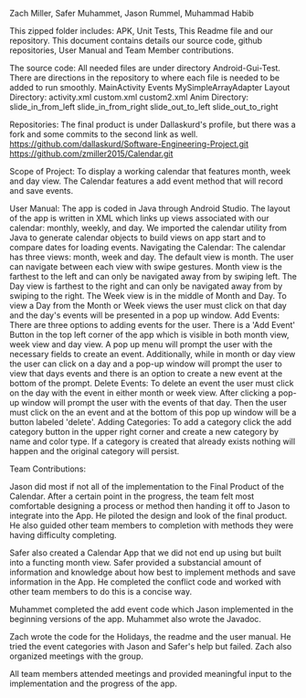 Zach Miller, Safer Muhammet, Jason Rummel, Muhammad Habib

This zipped folder includes: APK, Unit Tests, This Readme file and our repository.
This document contains details our source code, github repositories, User Manual and Team Member contributions.


The source code:
All needed files are under directory Android-Gui-Test. There are directions in the repository to where each file is needed to be added to run smoothly.
	MainActivity
	Events
	MySimpleArrayAdapter
	Layout Directory:
		activity.xml
		custom.xml
		custom2.xml
	Anim Directory:
		slide_in_from_left
		slide_in_from_right
		slide_out_to_left
		slide_out_to_right


	
Repositories:
The final product is under Dallaskurd's profile, but there was a fork and some commits to the second link as well.
https://github.com/dallaskurd/Software-Engineering-Project.git
https://github.com/zmiller2015/Calendar.git



Scope of Project:
	To display a working calendar that features month, week and day view. The Calendar features a add event method that will record and save events.

User Manual:
	The app is coded in Java through Android Studio. The layout of the app is written in XML which links up views associated with our calendar: monthly, weekly, and day. We imported the calendar utility from Java to generate calendar objects to build views on app start and to compare dates for loading events. 
Navigating the Calendar:
	The calendar has three views: month, week and day. The default view is month. The user can navigate between each view with swipe gestures. Month view is the farthest to the left and can only be navigated away from by swiping left. The Day view is farthest to the right and can only be navigated away from by swiping to the right. The Week view is in the middle of Month and Day. To view a Day from the Month or Week views the user must click on that day and the day's events will be presented in a pop up window. 
Add Events:
	There are three options to adding events for the user. There is a 'Add Event' Button in the top left corner of the app which is visible in both month view, week view and day view. A pop up menu will prompt the user with the necessary fields to create an event. Additionally, while in month or day view the user can click on a day and a pop-up window will prompt the user to view that days events and there is an option to create a new event at the bottom of the prompt.
Delete Events:
	To delete an event the user must click on the day with the event in either month or week view. After clicking a pop-up window will prompt the user with the events of that day. Then the user must click on the an event and at the bottom of this pop up window will be a button labeled 'delete'.
Adding Categories:
	To add a category click the add category button in the upper right corner and create a new category by name and color type. If a category is created that already exists nothing will happen and the original category will persist.

Team Contributions:

Jason did most if not all of the implementation to the Final Product of the Calendar. After a certain point in the progress, the team felt most comfortable designing a process or method then handing it off to Jason to integrate into the App. He piloted the design and look of the final product. He also guided other team members to completion with methods they were having difficulty completing. 

Safer also created a Calendar App that we did not end up using but built into a functing month view. Safer provided a substancial amount of information and knowledge about how best to implement methods and save information in the App. He completed the conflict code and worked with other team members to do this is a concise way. 

Muhammet completed the add event code which Jason implemented in the beginning versions of the app. Muhammet also wrote the Javadoc.

Zach wrote the code for the Holidays, the readme and the user manual. He tried the event categories with Jason and Safer's help but failed. Zach also organized meetings with the group. 

All team members attended meetings and provided meaningful input to the implementation and the progress of the app.



